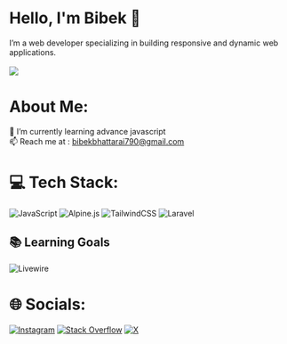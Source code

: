 # Hello, I'm Bibek 👋
I’m a web developer specializing in building responsive and dynamic web applications.<br><br>
[![](https://visitcount.itsvg.in/api?id=itsbibekbhattarai&icon=5&color=1)](https://visitcount.itsvg.in)
#  About Me:
🌱 I’m currently learning advance javascript<br>📫 Reach me at : bibekbhattarai790@gmail.com


# 💻 Tech Stack:
![JavaScript](https://img.shields.io/badge/javascript-%23323330.svg?style=flat&logo=javascript&logoColor=%23F7DF1E) ![Alpine.js](https://img.shields.io/badge/alpinejs-white.svg?style=flat&logo=alpinedotjs&logoColor=%238BC0D0) ![TailwindCSS](https://img.shields.io/badge/tailwindcss-%2338B2AC.svg?style=flat&logo=tailwind-css&logoColor=white) ![Laravel](https://img.shields.io/badge/laravel-%23FF2D20.svg?style=flat&logo=laravel&logoColor=white)


## 📚 Learning Goals

![Livewire](https://img.shields.io/badge/livewire-%23FF2D20.svg?style=flat&logo=livewire&logoColor=white)
  
# 🌐 Socials:
[![Instagram](https://img.shields.io/badge/Instagram-%23E4405F.svg?logo=Instagram&logoColor=white)](https://instagram.com/bibekbhattarai18_) [![Stack Overflow](https://img.shields.io/badge/-Stackoverflow-FE7A16?logo=stack-overflow&logoColor=white)](https://stackoverflow.com/users/27095465) [![X](https://img.shields.io/badge/X-black.svg?logo=X&logoColor=white)](https://x.com/@BibekBhatt5464) 






<!-- Proudly created with GPRM ( https://gprm.itsvg.in ) -->
